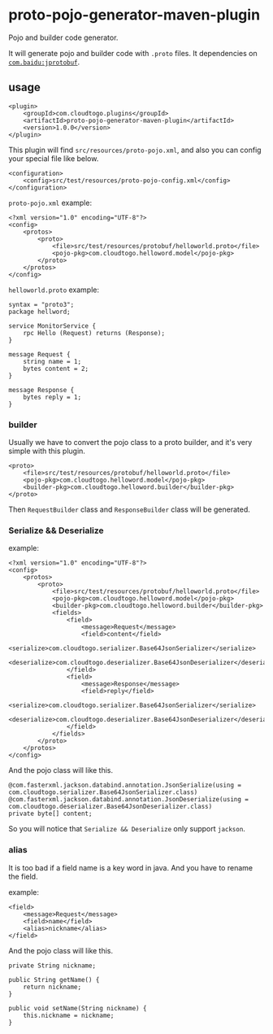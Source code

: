 # proto-pojo-generator-maven-plugin

Pojo and builder code generator.

It will generate pojo and builder code with `.proto` files. It dependencies on [`com.baidu:jprotobuf`](https://github.com/jhunters/jprotobuf).

## usage

```
<plugin>
    <groupId>com.cloudtogo.plugins</groupId>
    <artifactId>proto-pojo-generator-maven-plugin</artifactId>
    <version>1.0.0</version>
</plugin>
```

This plugin will find `src/resources/proto-pojo.xml`, and also you can config your special file like below.

```
<configuration>
    <config>src/test/resources/proto-pojo-config.xml</config>
</configuration>
```

`proto-pojo.xml` example:

```
<?xml version="1.0" encoding="UTF-8"?>
<config>
    <protos>
        <proto>
            <file>src/test/resources/protobuf/helloworld.proto</file>
            <pojo-pkg>com.cloudtogo.helloword.model</pojo-pkg>
        </proto>
    </protos>
</config>
```

`helloworld.proto` example:

```
syntax = "proto3";
package hellword;

service MonitorService {
    rpc Hello (Request) returns (Response);
}

message Request {
    string name = 1;
    bytes content = 2;
}

message Response {
    bytes reply = 1;
}
```

### builder

Usually we have to convert the pojo class to a proto builder, and it's very simple with this plugin.

```
<proto>
    <file>src/test/resources/protobuf/helloworld.proto</file>
    <pojo-pkg>com.cloudtogo.helloword.model</pojo-pkg>
    <builder-pkg>com.cloudtogo.helloword.builder</builder-pkg>
</proto>
```

Then `RequestBuilder` class and `ResponseBuilder` class will be generated.

### Serialize && Deserialize

example:

```
<?xml version="1.0" encoding="UTF-8"?>
<config>
    <protos>
        <proto>
            <file>src/test/resources/protobuf/helloworld.proto</file>
            <pojo-pkg>com.cloudtogo.helloword.model</pojo-pkg>
            <builder-pkg>com.cloudtogo.helloword.builder</builder-pkg>
            <fields>
                <field>
                    <message>Request</message>
                    <field>content</field>
                    <serialize>com.cloudtogo.serializer.Base64JsonSerializer</serialize>
                    <deserialize>com.cloudtogo.deserializer.Base64JsonDeserializer</deserialize>
                </field>
                <field>
                    <message>Response</message>
                    <field>reply</field>
                    <serialize>com.cloudtogo.serializer.Base64JsonSerializer</serialize>
                    <deserialize>com.cloudtogo.deserializer.Base64JsonDeserializer</deserialize>
                </field>
            </fields>
        </proto>
    </protos>
</config>
```

And the pojo class will like this.

```
@com.fasterxml.jackson.databind.annotation.JsonSerialize(using = com.cloudtogo.serializer.Base64JsonSerializer.class)
@com.fasterxml.jackson.databind.annotation.JsonDeserialize(using = com.cloudtogo.deserializer.Base64JsonDeserializer.class)
private byte[] content;
```

So you will notice that `Serialize && Deserialize` only support `jackson`.

### alias

It is too bad if a field name is a key word in java. And you have to rename the field.

example:

```
<field>
    <message>Request</message>
    <field>name</field>
    <alias>nickname</alias>
</field>
```

And the pojo class will like this.

```
private String nickname;

public String getName() {
    return nickname;
}

public void setName(String nickname) {
    this.nickname = nickname;
}
```